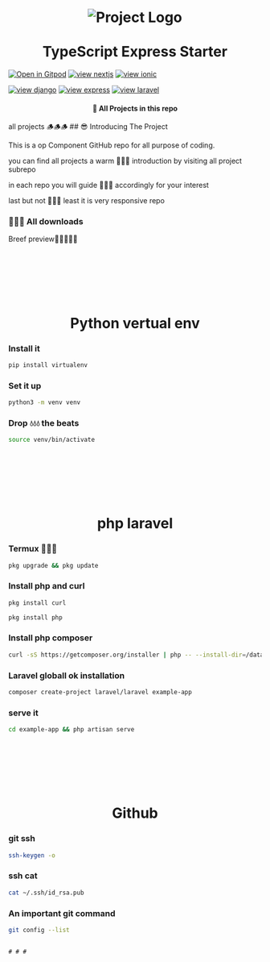 <h1 align="center">
<br>
  <img src="https://github.com/ljlm0402/typescript-express-starter/raw/images/logo.jpg" alt="Project Logo" />
  <br>
    <br>
  TypeScript Express Starter
  <br>
</h1>






<img align="center">[![Open in Gitpod](https://gitpod.io/button/open-in-gitpod.svg)](https://gitpod.io/#github.com/Harry1o1/Pro-Component.git)</img>
<img align="left">[![view nextjs](https://gitpod.io/button/open-in-gitpod.svg)](https://gitpod.io/#github.com/Harry1o1/Pro-Component.git)</img>
<img align="right">[![view ionic](https://gitpod.io/button/open-in-gitpod.svg)](https://gitpod.io/#github.com/Harry1o1/Pro-Component.git)</img>






<img align="center">[![view django](https://gitpod.io/button/open-in-gitpod.svg)](https://gitpod.io/#github.com/Harry1o1/Pro-Component.git)</img>
<img align="left">[![view express](https://gitpod.io/button/open-in-gitpod.svg)](https://gitpod.io/#github.com/Harry1o1/Pro-Component.git)</img>
<img align="right">[![view laravel](https://gitpod.io/button/open-in-gitpod.svg)](https://gitpod.io/#github.com/Harry1o1/Pro-Component.git)</img>








<h4 align="center">🚀 All Projects in this repo</h4>
all projects 🪵🪵🪵
## 😎 Introducing The Project

This is a op Component GitHub repo for all purpose of coding.

you can find all projects a warm 🥵🥵🥵 introduction by visiting all project subrepo

in each repo you will guide 🦮🦮🦮 accordingly for your interest

last but not 🚫🚫🚫 least it is very responsive repo 




### 🥳🥳🥳 All downloads

Breef preview🤟🤟🤟🤟🤟

<h1 align="center">
<br>
  <br>
    <br>
    Python vertual env
  <br>
</h1>


### Install it
```bash
pip install virtualenv
```

### Set it up
```bash
python3 -m venv venv
```


### Drop 💧💧💧 the beats
```bash
source venv/bin/activate
```







<h1 align="center">
<br>
  <br>
    <br>
    php laravel
  <br>
</h1>


### Termux 📐📐📐
```bash
pkg upgrade && pkg update
```

### Install php and curl
```bash
pkg install curl
```
```bash
pkg install php
```

### Install php composer
```bash
curl -sS https://getcomposer.org/installer | php -- --install-dir=/data/data/com.termux/files/usr/bin --filename=composer
```

### Laravel globall ok installation
```bash
composer create-project laravel/laravel example-app
```

### serve it
```bash
cd example-app && php artisan serve
```














<h1 align="center">
<br>
  <br>
    <br>
    Github
  <br>
</h1>

### git ssh 
```bash
ssh-keygen -o
```
### ssh cat
```bash
cat ~/.ssh/id_rsa.pub
```





### An important git command
```bash
git config --list
```











                                                                                                                                                        # # #                                                   